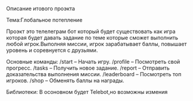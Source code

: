 Описание итового проэкта

Тема:Глобальное потепление 

Проэкт это телелеграм бот который будет существовать как игра которая будет давать задание по теме которые сможет выполнить любой игрок.Выполняя миссии, игрок зарабатывает баллы, повышает уровень и соревнуется с друзьями.

Основные команды:
/start – Начать игру.
/profile – Посмотреть свой прогресс.
/tasks – Получить новое задание.
/report – Отправить доказательства выполнения миссии.
/leaderboard – Посмотреть топ игроков.
/shop – Обменять баллы на награды.

Библиотеки: В осоновном будет Telebot,но возможны измения 
